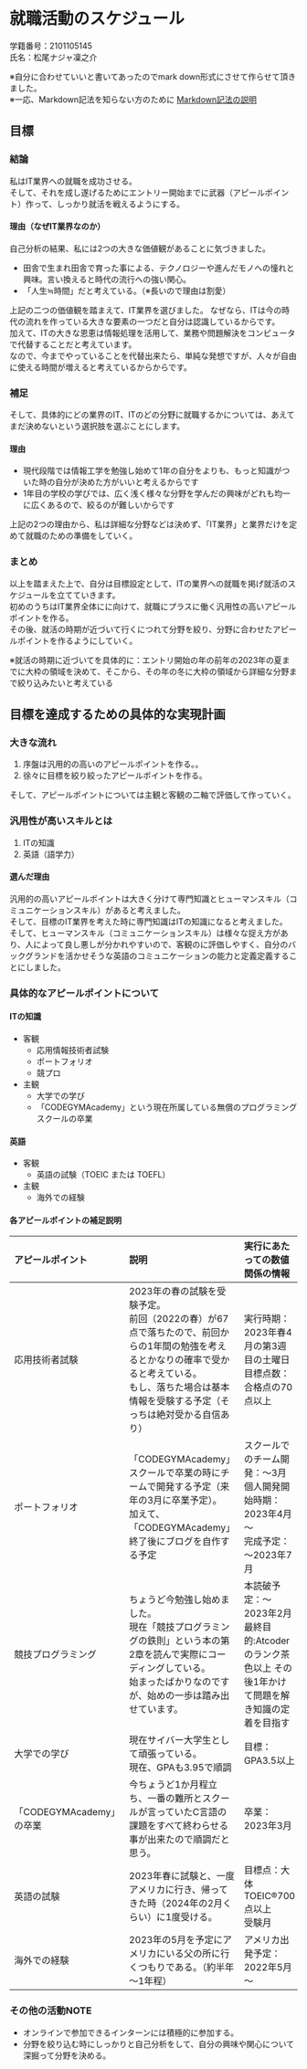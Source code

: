 # 就職活動のスケジュール

学籍番号：2101105145  
氏名：松尾ナジャ凜之介

※自分に合わせていいと書いてあったのでmark down形式にさせて作らせて頂きました。  
※一応、Markdown記法を知らない方のために
[Markdown記法の説明](https://gist.github.com/mignonstyle/083c9e1651d7734f84c99b8cf49d57fa)

## 目標

### 結論
私はIT業界への就職を成功させる。  
そして、それを成し遂げるためにエントリー開始までに武器（アピールポイント）作って、しっかり就活を戦えるようにする。

#### 理由（なぜIT業界なのか）
自己分析の結果、私には2つの大きな価値観があることに気づきました。  
- 田舎で生まれ田舎で育った事による、テクノロジーや進んだモノへの憧れと興味。言い換えると時代の流行への強い関心。
- 「人生≒時間」だと考えている。（※長いので理由は割愛）  

上記の二つの価値観を踏まえて、IT業界を選びました。
なぜなら、ITは今の時代の流れを作っている大きな要素の一つだと自分は認識しているからです。<br>加えて、ITの大きな恩恵は情報処理を活用して、業務や問題解決をコンピュータで代替することだと考えています。<br>なので、今までやっていることを代替出来たら、単純な発想ですが、人々が自由に使える時間が増えると考えているからからです。

### 補足
そして、具体的にどの業界のIT、ITのどの分野に就職するかについては、あえてまだ決めないという選択肢を選ぶことにします。

#### 理由
- 現代段階では情報工学を勉強し始めて1年の自分をよりも、もっと知識がついた時の自分が決めた方がいいと考えるからです
- 1年目の学校の学びでは、広く浅く様々な分野を学んだの興味がどれも均一に広くあるので、絞るのが難しいからです  

上記の2つの理由から、私は詳細な分野などは決めず、「IT業界」と業界だけを定めて就職のための準備をしていく。

### まとめ
以上を踏まえた上で、自分は目標設定として、ITの業界への就職を掲げ就活のスケジュールを立てていきます。  
初めのうちはIT業界全体にに向けて、就職にプラスに働く汎用性の高いアピールポイントを作る。  
その後、就活の時期が近づいて行くにつれて分野を絞り、分野に合わせたアピールポイントを作るようにしていく。  

※就活の時期に近づいてを具体的に：エントリ開始の年の前年の2023年の夏までに大枠の領域を決めて、そこから、その年の冬に大枠の領域から詳細な分野まで絞り込みたいと考えている


## 目標を達成するための具体的な実現計画

### 大きな流れ
1. 序盤は汎用的の高いのアピールポイントを作る。。
1. 徐々に目標を絞り絞ったアピールポイントを作る。  

そして、アピールポイントについては主観と客観の二軸で評価して作っていく。

### 汎用性が高いスキルとは
1. ITの知識
2. 英語（語学力）

#### 選んだ理由
汎用的の高いアピールポイントは大きく分けて専門知識とヒューマンスキル（コミュニケーションスキル）があると考えました。  
そして、目標のIT業界を考えた時に専門知識はITの知識になると考えました。  
そして、ヒューマンスキル（コミュニケーションスキル）は様々な捉え方があり、人によって良し悪しが分かれやすいので、客観のに評価しやすく、自分のバックグランドを活かせそうな英語のコミュニケーションの能力と定義定義することにしました。

### 具体的なアピールポイントについて
#### ITの知識
- 客観
    - 応用情報技術者試験
    - ポートフォリオ
    - 競プロ
- 主観
    - 大学での学び
    - 「CODEGYMAcademy」という現在所属している無償のプログラミングスクールの卒業  
#### 英語
- 客観
    - 英語の試験（TOEIC または TOEFL）  
- 主観
    - 海外での経験

#### 各アピールポイントの補足説明

| アピールポイント  | 説明                                   | 実行にあたっての数値関係の情報|
|:-------------------|:----------------------------------------|:-----------|
| 応用技術者試験    | 2023年の春の試験を受験予定。<br>前回（2022の春）が67点で落ちたので、前回からの1年間の勉強を考えるとかなりの確率で受かると考えている。<br>もし、落ちた場合は基本情報を受験する予定（そっちは絶対受かる自信あり） | 実行時期：2023年春4月の第3週目の土曜日<br>目標点数：合格点の70点以上
| ポートフォリオ     | 「CODEGYMAcademy」スクールで卒業の時にチームで開発する予定（来年の3月に卒業予定）。<br>加えて、「CODEGYMAcademy」終了後にブログを自作する予定 | スクールでのチーム開発：～3月<br>個人開発開始時期：2023年4月～<br>完成予定：～2023年7月
| 競技プログラミング | ちょうど今勉強し始めました。<br>現在「競技プログラミングの鉄則」という本の第2章を読んで実際にコーディングしている。<br>始まったばかりなのですが、始めの一歩は踏み出せています。 | 本読破予定：～2023年2月 <br>最終目的:Atcoderのランク茶色以上  その後1年かけて問題を解き知識の定着を目指す |
| 大学での学び       | 現在サイバー大学生として頑張っている。<br>現在、GPAも3.95で順調 | 目標：GPA3.5以上 |
「CODEGYMAcademy」の卒業 | 今ちょうど1か月程立ち、一番の難所とスクールが言っていたC言語の課題をすべて終わらせる事が出来たので順調だと思う。 | 卒業：2023年3月 |
| 英語の試験         | 2023年春に試験と、一度アメリカに行き、帰ってきた時（2024年の2月くらい）に1度受ける。 | 目標点：大体TOEIC®700点以上<br>受験月 |
| 海外での経験        | 2023年の5月を予定にアメリカにいる父の所に行くつもりである。（約半年～1年程） | アメリカ出発予定：2022年5月～ |

### その他の活動NOTE
- オンラインで参加できるインターンには積極的に参加する。
- 分野を絞り込む時にしっかりと自己分析をして、自分の興味や関心について深掘って分野を決める。